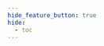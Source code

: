 ```yaml
---
hide_feature_button: true
hide:
  - toc
---
```


<h1></h1>

<swagger-ui src="https://api.curve.fi/v1/openapi.json"></swagger-ui>